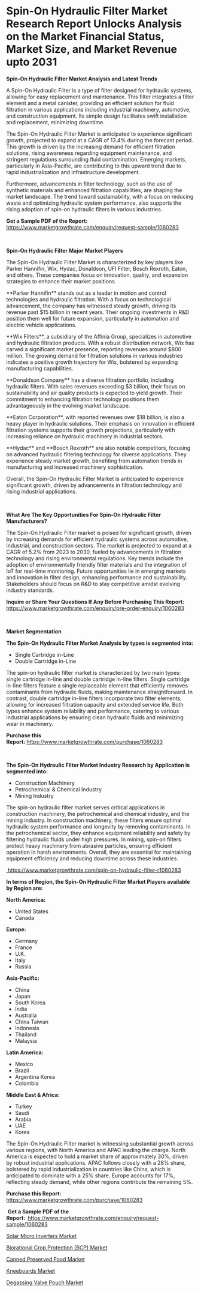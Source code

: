 <p><h1>Spin-On Hydraulic Filter Market Research Report Unlocks Analysis on the Market Financial Status, Market Size, and Market Revenue upto 2031</h1></p><p><strong>Spin-On Hydraulic Filter Market Analysis and Latest Trends</strong></p>
<p><p>A Spin-On Hydraulic Filter is a type of filter designed for hydraulic systems, allowing for easy replacement and maintenance. This filter integrates a filter element and a metal canister, providing an efficient solution for fluid filtration in various applications including industrial machinery, automotive, and construction equipment. Its simple design facilitates swift installation and replacement, minimizing downtime.</p><p>The Spin-On Hydraulic Filter Market is anticipated to experience significant growth, projected to expand at a CAGR of 13.4% during the forecast period. This growth is driven by the increasing demand for efficient filtration solutions, rising awareness regarding equipment maintenance, and stringent regulations surrounding fluid contamination. Emerging markets, particularly in Asia-Pacific, are contributing to this upward trend due to rapid industrialization and infrastructure development. </p><p>Furthermore, advancements in filter technology, such as the use of synthetic materials and enhanced filtration capabilities, are shaping the market landscape. The trend toward sustainability, with a focus on reducing waste and optimizing hydraulic system performance, also supports the rising adoption of spin-on hydraulic filters in various industries.</p></p>
<p><strong>Get a Sample PDF of the Report:&nbsp;</strong> <a href="https://www.marketgrowthrate.com/enquiry/request-sample/1060283">https://www.marketgrowthrate.com/enquiry/request-sample/1060283</a></p>
<p>&nbsp;</p>
<p><strong>Spin-On Hydraulic Filter Major Market Players</strong></p>
<p><p>The Spin-On Hydraulic Filter Market is characterized by key players like Parker Hannifin, Wix, Hydac, Donaldson, UFI Filter, Bosch Rexroth, Eaton, and others. These companies focus on innovation, quality, and expansion strategies to enhance their market positions.</p><p>**Parker Hannifin** stands out as a leader in motion and control technologies and hydraulic filtration. With a focus on technological advancement, the company has witnessed steady growth, driving its revenue past $15 billion in recent years. Their ongoing investments in R&D position them well for future expansion, particularly in automation and electric vehicle applications.</p><p>**Wix Filters**, a subsidiary of the Affinia Group, specializes in automotive and hydraulic filtration products. With a robust distribution network, Wix has carved a significant market presence, reporting revenues around $800 million. The growing demand for filtration solutions in various industries indicates a positive growth trajectory for Wix, bolstered by expanding manufacturing capabilities.</p><p>**Donaldson Company** has a diverse filtration portfolio, including hydraulic filters. With sales revenues exceeding $3 billion, their focus on sustainability and air quality products is expected to yield growth. Their commitment to enhancing filtration technology positions them advantageously in the evolving market landscape.</p><p>**Eaton Corporation**, with reported revenues over $18 billion, is also a heavy player in hydraulic solutions. Their emphasis on innovation in efficient filtration systems supports their growth projections, particularly with increasing reliance on hydraulic machinery in industrial sectors.</p><p>**Hydac** and **Bosch Rexroth** are also notable competitors, focusing on advanced hydraulic filtering technology for diverse applications. They experience steady market growth, benefiting from automation trends in manufacturing and increased machinery sophistication.</p><p>Overall, the Spin-On Hydraulic Filter Market is anticipated to experience significant growth, driven by advancements in filtration technology and rising industrial applications.</p></p>
<p>&nbsp;</p>
<p><strong>What Are The Key Opportunities For Spin-On Hydraulic Filter Manufacturers?</strong></p>
<p><p>The Spin-On Hydraulic Filter market is poised for significant growth, driven by increasing demands for efficient hydraulic systems across automotive, industrial, and construction sectors. The market is projected to expand at a CAGR of 5.2% from 2023 to 2030, fueled by advancements in filtration technology and rising environmental regulations. Key trends include the adoption of environmentally friendly filter materials and the integration of IoT for real-time monitoring. Future opportunities lie in emerging markets and innovation in filter design, enhancing performance and sustainability. Stakeholders should focus on R&D to stay competitive amidst evolving industry standards.</p></p>
<p><strong>Inquire or Share Your Questions If Any Before Purchasing This Report:</strong> <a href="https://www.marketgrowthrate.com/enquiry/pre-order-enquiry/1060283">https://www.marketgrowthrate.com/enquiry/pre-order-enquiry/1060283</a></p>
<p>&nbsp;</p>
<p><strong>Market Segmentation</strong></p>
<p><strong>The Spin-On Hydraulic Filter Market Analysis by types is segmented into:</strong></p>
<p><ul><li>Single Cartridge in-Line</li><li>Double Cartridge in-Line</li></ul></p>
<p><p>The spin-on hydraulic filter market is characterized by two main types: single cartridge in-line and double cartridge in-line filters. Single cartridge in-line filters feature a single replaceable element that efficiently removes contaminants from hydraulic fluids, making maintenance straightforward. In contrast, double cartridge in-line filters incorporate two filter elements, allowing for increased filtration capacity and extended service life. Both types enhance system reliability and performance, catering to various industrial applications by ensuring clean hydraulic fluids and minimizing wear in machinery.</p></p>
<p><strong>Purchase this Report:&nbsp;</strong><a href="https://www.marketgrowthrate.com/purchase/1060283">https://www.marketgrowthrate.com/purchase/1060283</a></p>
<p>&nbsp;</p>
<p><strong>The Spin-On Hydraulic Filter Market Industry Research by Application is segmented into:</strong></p>
<p><ul><li>Construction Machinery</li><li>Petrochemical & Chemical Industry</li><li>Mining Industry</li></ul></p>
<p><p>The spin-on hydraulic filter market serves critical applications in construction machinery, the petrochemical and chemical industry, and the mining industry. In construction machinery, these filters ensure optimal hydraulic system performance and longevity by removing contaminants. In the petrochemical sector, they enhance equipment reliability and safety by filtering hydraulic fluids under high pressures. In mining, spin-on filters protect heavy machinery from abrasive particles, ensuring efficient operation in harsh environments. Overall, they are essential for maintaining equipment efficiency and reducing downtime across these industries.</p></p>
<p><a href="https://www.marketgrowthrate.com/spin-on-hydraulic-filter-r1060283">&nbsp;https://www.marketgrowthrate.com/spin-on-hydraulic-filter-r1060283</a></p>
<p><strong>In terms of Region, the Spin-On Hydraulic Filter Market Players available by Region are:</strong></p>
<p>
    <p> <strong> North America: </strong>
        <ul>
            <li>United States</li>
            <li>Canada</li>
        </ul>
        </p> 
    <p> <strong> Europe: </strong>
        <ul>
            <li>Germany</li>
            <li>France</li>
            <li>U.K.</li>
            <li>Italy</li>
            <li>Russia</li>
        </ul>
        </p> 
    <p> <strong> Asia-Pacific: </strong>
        <ul>
            <li>China</li>
            <li>Japan</li>
            <li>South Korea</li>
            <li>India</li>
            <li>Australia</li>
            <li>China Taiwan</li>
            <li>Indonesia</li>
            <li>Thailand</li>
            <li>Malaysia</li>
        </ul>
        </p> 
    <p> <strong> Latin America: </strong>
        <ul>
            <li>Mexico</li>
            <li>Brazil</li>
            <li>Argentina Korea</li>
            <li>Colombia</li>
        </ul>
        </p> 
    <p> <strong> Middle East & Africa: </strong>
        <ul>
            <li>Turkey</li>
            <li>Saudi</li>
            <li>Arabia</li>
            <li>UAE</li>
            <li>Korea</li>
        </ul>
    </p>
    </p>
<p><p>The Spin-On Hydraulic Filter market is witnessing substantial growth across various regions, with North America and APAC leading the charge. North America is expected to hold a market share of approximately 30%, driven by robust industrial applications. APAC follows closely with a 28% share, bolstered by rapid industrialization in countries like China, which is anticipated to dominate with a 25% share. Europe accounts for 17%, reflecting steady demand, while other regions contribute the remaining 5%.</p></p>
<p><strong>Purchase this Report: </strong><a href="https://www.marketgrowthrate.com/purchase/1060283">https://www.marketgrowthrate.com/purchase/1060283</a></p>
<p>&nbsp;<strong>Get a Sample PDF of the Report:&nbsp;&nbsp;</strong><a href="https://www.marketgrowthrate.com/enquiry/request-sample/1060283">https://www.marketgrowthrate.com/enquiry/request-sample/1060283</a></p>
<p><strong></strong></p>
<p><p><a href="https://github.com/SamiaChowdhury801/Market-Research-Report-List-1/blob/main/solar-micro-inverters-market.md">Solar Micro Inverters Market</a></p><p><a href="https://medium.com/@airdrophot.everyday/biorational-crop-protection-bcp-market-overview-regional-outlook-and-competitive-strategies-on-e96f9cb81ab8?postPublishedType=repub">Biorational Crop Protection (BCP) Market</a></p><p><a href="https://medium.com/@airdrophot.everyday/insights-into-canned-preserved-food-market-share-and-competitive-landscape-for-period-from-2024-to-0bf680a77d82?postPublishedType=repub">Canned Preserved Food Market</a></p><p><a href="https://www.linkedin.com/pulse/global-perspectives-kneeboards-market-trends-challenges-forecast-telff">Kneeboards Market</a></p><p><a href="https://issuu.com/reportprime-2/docs/degassing-valve-pouch-market-size-2_8d549ed7fb229d">Degassing Valve Pouch Market</a></p></p>